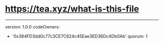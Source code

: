 # https://tea.xyz/what-is-this-file
---
version: 1.0.0
codeOwners:
  - '0x384FD3dd0c77c3CE7C624c45Eae3ED36Dc4Db0Ab'
quorum: 1

